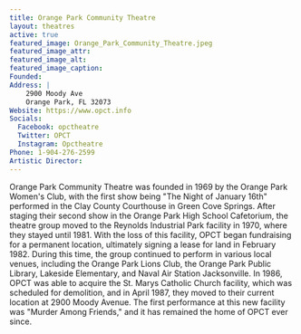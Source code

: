 ```yaml
---
title: Orange Park Community Theatre
layout: theatres
active: true
featured_image: Orange_Park_Community_Theatre.jpeg
featured_image_attr:
featured_image_alt:
featured_image_caption:
Founded: 
Address: |
    2900 Moody Ave
    Orange Park, FL 32073
Website: https://www.opct.info
Socials: 
  Facebook: opctheatre
  Twitter: OPCT
  Instagram: Opctheatre
Phone: 1-904-276-2599
Artistic Director: 
---
```

Orange Park Community Theatre was founded in 1969 by the Orange Park Women's Club, with the first show being "The Night of January 16th" performed in the Clay County Courthouse in Green Cove Springs. After staging their second show in the Orange Park High School Cafetorium, the theatre group moved to the Reynolds Industrial Park facility in 1970, where they stayed until 1981. With the loss of this facility, OPCT began fundraising for a permanent location, ultimately signing a lease for land in February 1982. During this time, the group continued to perform in various local venues, including the Orange Park Lions Club, the Orange Park Public Library, Lakeside Elementary, and Naval Air Station Jacksonville. In 1986, OPCT was able to acquire the St. Marys Catholic Church facility, which was scheduled for demolition, and in April 1987, they moved to their current location at 2900 Moody Avenue. The first performance at this new facility was "Murder Among Friends," and it has remained the home of OPCT ever since.